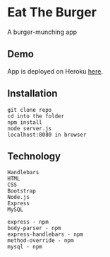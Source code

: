 # Eat The Burger

A burger-munching app 


## Demo
App is deployed on Heroku [here](https://burger-magic.herokuapp.com/).

## Installation
```
git clone repo
cd into the folder
npm install
node server.js
localhost:8080 in browser
```

## Technology
```
Handlebars
HTML
CSS
Bootstrap
Node.js
Express
MySQL

express - npm
body-parser - npm
express-handlebars - npm
method-override - npm
mysql - npm
```